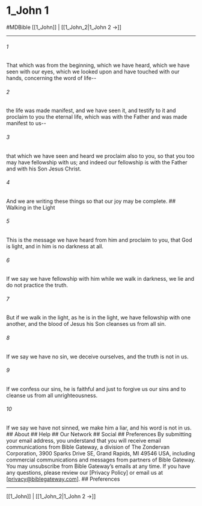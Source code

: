 # 1_John 1
#MDBible
[[1_John]] | [[1_John_2|1_John 2 →]]

***


###### 1 
That which was from the beginning, which we have heard, which we have seen with our eyes, which we looked upon and have touched with our hands, concerning the word of life-- 

###### 2 
the life was made manifest, and we have seen it, and testify to it and proclaim to you the eternal life, which was with the Father and was made manifest to us-- 

###### 3 
that which we have seen and heard we proclaim also to you, so that you too may have fellowship with us; and indeed our fellowship is with the Father and with his Son Jesus Christ. 

###### 4 
And we are writing these things so that our joy may be complete. ## Walking in the Light 

###### 5 
This is the message we have heard from him and proclaim to you, that God is light, and in him is no darkness at all. 

###### 6 
If we say we have fellowship with him while we walk in darkness, we lie and do not practice the truth. 

###### 7 
But if we walk in the light, as he is in the light, we have fellowship with one another, and the blood of Jesus his Son cleanses us from all sin. 

###### 8 
If we say we have no sin, we deceive ourselves, and the truth is not in us. 

###### 9 
If we confess our sins, he is faithful and just to forgive us our sins and to cleanse us from all unrighteousness. 

###### 10 
If we say we have not sinned, we make him a liar, and his word is not in us. ## About ## Help ## Our Network ## Social ## Preferences By submitting your email address, you understand that you will receive email communications from Bible Gateway, a division of The Zondervan Corporation, 3900 Sparks Drive SE, Grand Rapids, MI 49546 USA, including commercial communications and messages from partners of Bible Gateway. You may unsubscribe from Bible Gateway&rsquo;s emails at any time. If you have any questions, please review our [Privacy Policy] or email us at [privacy@biblegateway.com]. ## Preferences

***

[[1_John]] | [[1_John_2|1_John 2 →]]
